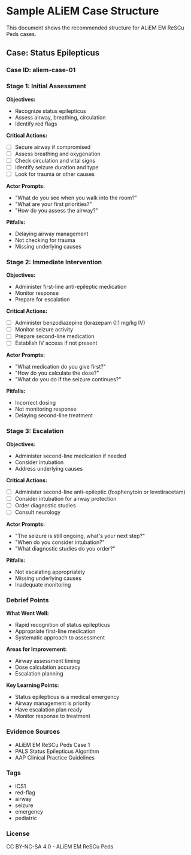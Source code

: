 # Sample ALiEM Case Structure

This document shows the recommended structure for ALiEM EM ReSCu Peds cases.

## Case: Status Epilepticus

### Case ID: aliem-case-01

### Stage 1: Initial Assessment
**Objectives:**
- Recognize status epilepticus
- Assess airway, breathing, circulation
- Identify red flags

**Critical Actions:**
- [ ] Secure airway if compromised
- [ ] Assess breathing and oxygenation
- [ ] Check circulation and vital signs
- [ ] Identify seizure duration and type
- [ ] Look for trauma or other causes

**Actor Prompts:**
- "What do you see when you walk into the room?"
- "What are your first priorities?"
- "How do you assess the airway?"

**Pitfalls:**
- Delaying airway management
- Not checking for trauma
- Missing underlying causes

### Stage 2: Immediate Intervention
**Objectives:**
- Administer first-line anti-epileptic medication
- Monitor response
- Prepare for escalation

**Critical Actions:**
- [ ] Administer benzodiazepine (lorazepam 0.1 mg/kg IV)
- [ ] Monitor seizure activity
- [ ] Prepare second-line medication
- [ ] Establish IV access if not present

**Actor Prompts:**
- "What medication do you give first?"
- "How do you calculate the dose?"
- "What do you do if the seizure continues?"

**Pitfalls:**
- Incorrect dosing
- Not monitoring response
- Delaying second-line treatment

### Stage 3: Escalation
**Objectives:**
- Administer second-line medication if needed
- Consider intubation
- Address underlying causes

**Critical Actions:**
- [ ] Administer second-line anti-epileptic (fosphenytoin or levetiracetam)
- [ ] Consider intubation for airway protection
- [ ] Order diagnostic studies
- [ ] Consult neurology

**Actor Prompts:**
- "The seizure is still ongoing, what's your next step?"
- "When do you consider intubation?"
- "What diagnostic studies do you order?"

**Pitfalls:**
- Not escalating appropriately
- Missing underlying causes
- Inadequate monitoring

### Debrief Points
**What Went Well:**
- Rapid recognition of status epilepticus
- Appropriate first-line medication
- Systematic approach to assessment

**Areas for Improvement:**
- Airway assessment timing
- Dose calculation accuracy
- Escalation planning

**Key Learning Points:**
- Status epilepticus is a medical emergency
- Airway management is priority
- Have escalation plan ready
- Monitor response to treatment

### Evidence Sources
- ALiEM EM ReSCu Peds Case 1
- PALS Status Epilepticus Algorithm
- AAP Clinical Practice Guidelines

### Tags
- ICS1
- red-flag
- airway
- seizure
- emergency
- pediatric

### License
CC BY-NC-SA 4.0 - ALiEM EM ReSCu Peds
